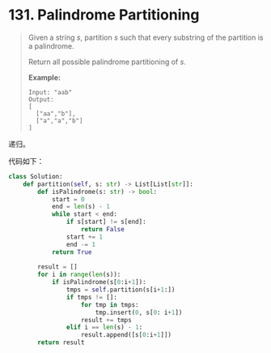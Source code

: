 # 131. Palindrome Partitioning

> Given a string *s*, partition *s* such that every substring of the partition is a palindrome.
>
> Return all possible palindrome partitioning of *s*.
>
> **Example:**
>
> ```
> Input: "aab"
> Output:
> [
>   ["aa","b"],
>   ["a","a","b"]
> ]
> ```

递归。

代码如下：

```python
class Solution:
    def partition(self, s: str) -> List[List[str]]:
        def isPalindrome(s: str) -> bool:
            start = 0
            end = len(s) - 1
            while start < end:
                if s[start] != s[end]:
                    return False
                start += 1
                end -= 1
            return True
        
        result = []
        for i in range(len(s)):
            if isPalindrome(s[0:i+1]):
                tmps = self.partition(s[i+1:])
                if tmps != []:
                    for tmp in tmps:
                        tmp.insert(0, s[0: i+1])
                    result += tmps
                elif i == len(s) - 1:
                    result.append([s[0:i+1]])
        return result
```

